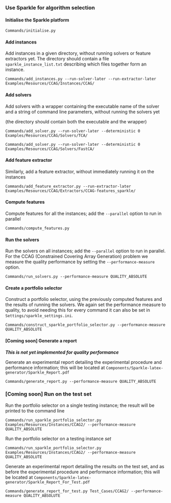 ### Use Sparkle for algorithm selection

#### Initialise the Sparkle platform

`Commands/initialise.py`

#### Add instances

Add instances in a given directory, without running solvers or feature extractors yet. The directory should contain a file `sparkle_instance_list.txt` describing which files together form an instance.

`Commands/add_instances.py --run-solver-later --run-extractor-later Examples/Resources/CCAG/Instances/CCAG/`

#### Add solvers

Add solvers with a wrapper containing the executable name of the solver and a string of command line parameters, without running the solvers yet

(the directory should contain both the executable and the wrapper)

`Commands/add_solver.py --run-solver-later --deterministic 0 Examples/Resources/CCAG/Solvers/TCA/`

`Commands/add_solver.py --run-solver-later --deterministic 0 Examples/Resources/CCAG/Solvers/FastCA/`

#### Add feature extractor

Similarly, add a feature extractor, without immediately running it on the instances

`Commands/add_feature_extractor.py --run-extractor-later Examples/Resources/CCAG/Extractors/CCAG-features_sparkle/`

#### Compute features

Compute features for all the instances; add the `--parallel` option to run in parallel

`Commands/compute_features.py`

#### Run the solvers

Run the solvers on all instances; add the `--parallel` option to run in parallel. For the CCAG (Constrained Covering Array Generation) problem we measure the quality performance by setting the `--performance-measure` option.

`Commands/run_solvers.py --performance-measure QUALITY_ABSOLUTE`

#### Create a portfolio selector

Construct a portfolio selector, using the previously computed features and the results of running the solvers. We again set the performance measure to quality, to avoid needing this for every command it can also be set in `Settings/sparkle_settings.ini`.

`Commands/construct_sparkle_portfolio_selector.py --performance-measure QUALITY_ABSOLUTE`

#### [Coming soon] Generate a report

***This is not yet implemented for quality performance***

Generate an experimental report detailing the experimental procedure and performance information; this will be located at `Components/Sparkle-latex-generator/Sparkle_Report.pdf`

`Commands/generate_report.py --performance-measure QUALITY_ABSOLUTE`

### [Coming soon] Run on the test set

Run the portfolio selector on a single testing instance; the result will be printed to the command line

`Commands/run_sparkle_portfolio_selector.py Examples/Resources/Instances/CCAG2/ --performance-measure QUALITY_ABSOLUTE`

Run the portfolio selector on a testing instance *set*

`Commands/run_sparkle_portfolio_selector.py Examples/Resources/Instances/CCAG2/ --performance-measure QUALITY_ABSOLUTE`

Generate an experimental report detailing the results on the test set, and as before the experimental procedure and performance information; this will be located at `Components/Sparkle-latex-generator/Sparkle_Report_For_Test.pdf`

`Commands/generate_report_for_test.py Test_Cases/CCAG2/ --performance-measure QUALITY_ABSOLUTE`

